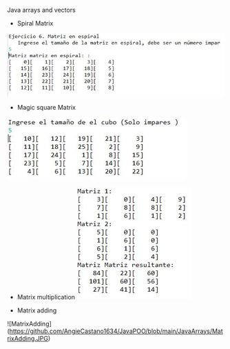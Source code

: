 Java arrays and vectors
- Spiral Matrix


![Spiral](./images/SpiralMatrix.JPG)
- Magic square Matrix


![Magic Square](./images/MagicSquare.JPG)
- Matrix multiplication
![MatrixMultiplication](./images/MatrixMultiplication.JPG)

- Matrix adding


![MatrixAdding] (https://github.com/AngieCastano1634/JavaPOO/blob/main/JavaArrays/MatrixAdding.JPG)
